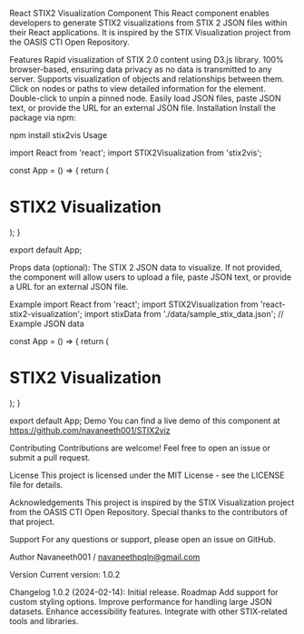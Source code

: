 React STIX2 Visualization Component
This React component enables developers to generate STIX2 visualizations from STIX 2 JSON files within their React applications. It is inspired by the STIX Visualization project from the OASIS CTI Open Repository.

Features
Rapid visualization of STIX 2.0 content using D3.js library.
100% browser-based, ensuring data privacy as no data is transmitted to any server.
Supports visualization of objects and relationships between them.
Click on nodes or paths to view detailed information for the element.
Double-click to unpin a pinned node.
Easily load JSON files, paste JSON text, or provide the URL for an external JSON file.
Installation
Install the package via npm:

npm install stix2vis
Usage

import React from 'react';
import STIX2Visualization from 'stix2vis';

const App = () => {
return (

<div>
<h1>STIX2 Visualization</h1>
<STIX2Visualization />
</div>
);
}

export default App;

Props
data (optional): The STIX 2 JSON data to visualize. If not provided, the component will allow users to upload a file, paste JSON text, or provide a URL for an external JSON file.

Example
import React from 'react';
import STIX2Visualization from 'react-stix2-visualization';
import stixData from './data/sample_stix_data.json'; // Example JSON data

const App = () => {
return (

<div>
<h1>STIX2 Visualization</h1>
<STIX2Visualization data={stixData} />
</div>
);
}

export default App;
Demo
You can find a live demo of this component at https://github.com/navaneeth001/STIX2viz

Contributing
Contributions are welcome! Feel free to open an issue or submit a pull request.

License
This project is licensed under the MIT License - see the LICENSE file for details.

Acknowledgements
This project is inspired by the STIX Visualization project from the OASIS CTI Open Repository. Special thanks to the contributors of that project.

Support
For any questions or support, please open an issue on GitHub.

Author
Navaneeth001 / navaneethpqln@gmail.com

Version
Current version: 1.0.2

Changelog
1.0.2 (2024-02-14): Initial release.
Roadmap
Add support for custom styling options.
Improve performance for handling large JSON datasets.
Enhance accessibility features.
Integrate with other STIX-related tools and libraries.
